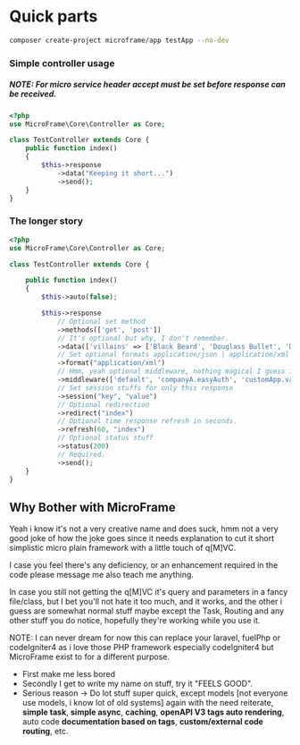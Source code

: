 # Quick parts

```bash
composer create-project microframe/app testApp --no-dev
```

### Simple controller usage

##### NOTE: For micro service header accept must be set before response can be received.

```php
<?php
use MicroFrame\Core\Controller as Core;

class TestController extends Core {
    public function index()
    {
        $this->response
            ->data("Keeping it short...")
            ->send();
    }
}
```

### The longer story

```php
<?php
use MicroFrame\Core\Controller as Core;

class TestController extends Core {

    public function index()
    {
        $this->auto(false);

        $this->response
            // Optional set method
            ->methods(['get', 'post'])
            // It's optional but why, I don't remember.
            ->data(['villains' => ['Black Beard', 'Douglass Bullet', 'D Rocks', 'Im Sama']])
            // Set optional formats application/json | application/xml no etc for now.
            ->format("application/xml")
            // Hmm, yeah optional middleware, nothing magical I guess if they all return true.
            ->middleware(['default', 'companyA.easyAuth', 'customApp.validation'])
            // Set session stuffs for only this response
            ->session("key", "value")
            // Optional redirection
            ->redirect("index")
            // Optional time response refresh in seconds.
            ->refresh(60, "index")
            // Optional status stuff
            ->status(200)
            // Required.
            ->send();
    }
}
```

## Why Bother with MicroFrame

Yeah i know it's not a very creative name and does suck, hmm not a very good joke of how the joke goes since it needs explanation to cut it short simplistic micro plain framework with a little touch of q[M]VC.

I case you feel there's any deficiency, or an enhancement required in the code please message me also teach me anything.

In case you still not getting the q[M]VC it's query and parameters in a fancy file/class, but I bet you'll not hate it too much, and it works, and the other i guess are somewhat normal stuff maybe except the Task, Routing and any other stuff you do notice, hopefully they're working while you use it.

NOTE: I can never dream for now this can replace your laravel, fuelPhp or codeIgniter4 as i love those PHP framework especially codeIgniter4 but MicroFrame exist to for a different purpose.

* First make me less bored
* Secondly I get to write my name on stuff, try it "FEELS GOOD".
* Serious reason -> Do lot stuff super quick, except models [not everyone use models, i know lot of old systems] again with the need reiterate, **simple task**, **simple async**, **caching**, **openAPI V3 tags auto rendering**, auto code **documentation based on tags**, **custom/external code routing**, etc.

